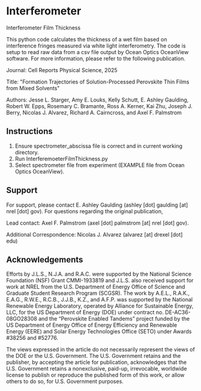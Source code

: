 # Interferometer
Interferometer Film Thickness

This python code calculates the thickness of a wet film based on interference fringes measured via white light interferometry.
The code is setup to read raw data from a csv file output by Ocean Optics OceanView software.
For more information, please refer to the following publication.

Journal: Cell Reports Physical Science, 2025

Title: "Formation Trajectories of Solution-Processed Perovskite Thin Films from Mixed Solvents"

Authors: Jesse L. Starger, Amy E. Louks, Kelly Schutt, E. Ashley Gaulding, Robert W. Epps, Rosemary C. Bramante, 
Ross A. Kerner, Kai Zhu, Joseph J. Berry, Nicolas J. Alvarez, Richard A. Cairncross, and Axel F. Palmstrom

## Instructions

1. Ensure spectrometer_abscissa file is correct and in current working directory.
2. Run InterferemoeterFilmThickness.py
3. Select spectrometer file from experiment (EXAMPLE file from Ocean Optics OceanView).

## Support

For support, please contact E. Ashley Gaulding (ashley [dot] gaulding [at] nrel [dot] gov).
For questions regarding the original publication,

Lead contact: Axel F. Palmstrom (axel [dot] palmstrom [at] nrel [dot] gov).

Additional Correspondence: Nicolas J. Alvarez (alvarez [at] drexel [dot] edu)


## Acknowledgements

Efforts by J.L.S., N.J.A. and R.A.C. were supported by the National Science Foundation (NSF) Grant CMMI-1933819 and J.L.S. also received support for work at NREL from the U.S. Department of Energy Office of Science and Graduate Student Research Program (SCGSR). 
The work by A.E.L., R.A.K., E.A.G., R.W.E., R.C.B., J.J.B., K.Z., and A.F.P. was supported by the National Renewable Energy Laboratory, 
operated by Alliance for Sustainable Energy, LLC, for the US Department of Energy (DOE) under contract no. DE-AC36-08GO28308 
and the “Perovskite Enabled Tandems” project funded by the US Department of Energy Office of Energy Efficiency and Renewable Energy (EERE) and Solar Energy Technologies Office (SETO) under Awards \#38256 and \#52776. 

The views expressed in the article do not necessarily represent the views of the DOE or the U.S. Government. 
The U.S. Government retains and the publisher, by accepting the article for publication, acknowledges that the U.S. Government retains a nonexclusive, paid-up, irrevocable, worldwide license to publish or reproduce the published form of this work, or allow others to do so, for U.S. Government purposes.

